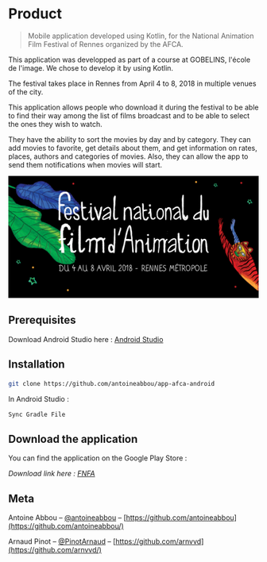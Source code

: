 # Product
> Mobile application developed using Kotlin, for the National Animation Film Festival of Rennes organized by the AFCA. 


This application was developped as part of a course at GOBELINS, l'école de l'image. We chose to develop it by using Kotlin. 

The festival takes place in Rennes from April 4 to 8, 2018 in multiple venues of the city.

This application allows people who download it during the festival to be able to find their way among the list of films broadcast and to be able to select the ones they wish to watch. 

They have the ability to sort the movies by day and by category. They can add movies to favorite, get details about them, and get information on rates, places, authors and categories of movies. Also, they can allow the app to send them notifications when movies will start. 


![](fnfa.png)

## Prerequisites

Download Android Studio here : [Android Studio][androidstudio]

## Installation

```sh
git clone https://github.com/antoineabbou/app-afca-android
```

In Android Studio :

```sh
Sync Gradle File
```

## Download the application

You can find the application on the Google Play Store :

_Download link here : [FNFA][fnfa]_


## Meta

Antoine Abbou – [@antoineabbou](https://twitter.com/antoineabbou) – [https://github.com/antoineabbou](https://github.com/antoineabbou/)

Arnaud Pinot – [@PinotArnaud](https://twitter.com/PinotArnaud) – [https://github.com/arnvvd](https://github.com/arnvvd/)

<!-- Markdown link & img dfn's -->
[build-url]: https://travis-ci.org/dbader/node-datadog-metrics
[fnfa]: https://play.google.com/store/apps/details?id=com.pibbou.afca
[androidstudio]: https://developer.android.com/studio/index.html
